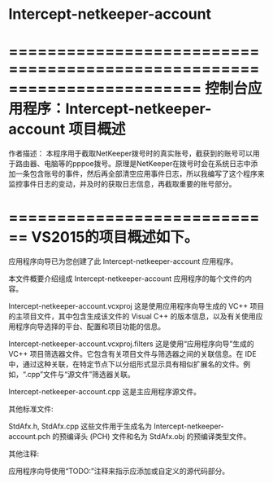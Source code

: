 # Intercept-netkeeper-account
========================================================================
    控制台应用程序：Intercept-netkeeper-account 项目概述
========================================================================


作者描述：
本程序用于截取NetKeeper拨号时的真实账号，截获到的账号可以用于路由器、电脑等的pppoe拨号。原理是NetKeeper在拨号时会在系统日志中添加一条包含账号的事件，然后再全部清空应用事件日志，所以我编写了这个程序来监控事件日志的变动，并及时的获取日志信息，再截取重要的账号部分。


============================
    VS2015的项目概述如下。
============================

应用程序向导已为您创建了此 Intercept-netkeeper-account 应用程序。

本文件概要介绍组成 Intercept-netkeeper-account 应用程序的每个文件的内容。


Intercept-netkeeper-account.vcxproj
    这是使用应用程序向导生成的 VC++ 项目的主项目文件，其中包含生成该文件的 Visual C++ 的版本信息，以及有关使用应用程序向导选择的平台、配置和项目功能的信息。

Intercept-netkeeper-account.vcxproj.filters
    这是使用“应用程序向导”生成的 VC++ 项目筛选器文件。它包含有关项目文件与筛选器之间的关联信息。在 IDE 中，通过这种关联，在特定节点下以分组形式显示具有相似扩展名的文件。例如，“.cpp”文件与“源文件”筛选器关联。

Intercept-netkeeper-account.cpp
    这是主应用程序源文件。


其他标准文件:

StdAfx.h, StdAfx.cpp
    这些文件用于生成名为 Intercept-netkeeper-account.pch 的预编译头 (PCH) 文件和名为 StdAfx.obj 的预编译类型文件。

其他注释:

应用程序向导使用“TODO:”注释来指示应添加或自定义的源代码部分。
